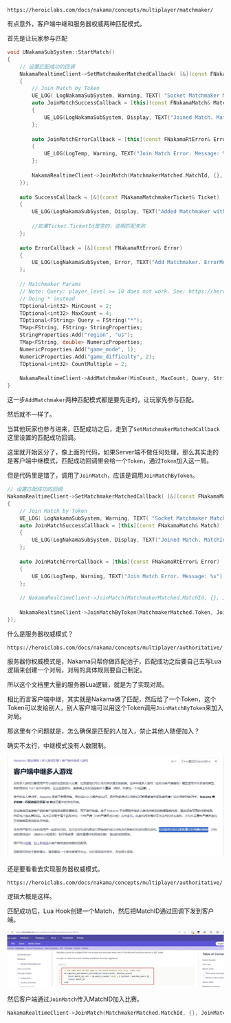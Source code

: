 
    https://heroiclabs.com/docs/nakama/concepts/multiplayer/matchmaker/

有点意外，客户端中继和服务器权威两种匹配模式。

首先是让玩家参与匹配

```c++
void UNakamaSubSystem::StartMatch()
{
	// 设置匹配成功的回调
	NakamaRealtimeClient->SetMatchmakerMatchedCallback( [&](const FNakamaMatchmakerMatched& MatchmakerMatched)
	{
		// Join Match by Token
		UE_LOG( LogNakamaSubSystem, Warning, TEXT( "Socket Matchmaker Matched, MatchId: %s" ), *MatchmakerMatched.MatchId );
		auto JoinMatchSuccessCallback = [this](const FNakamaMatch& Match)
		{
			UE_LOG(LogNakamaSubSystem, Display, TEXT("Joined Match. MatchId: %s"), *Match.MatchId);
		};

		auto JoinMatchErrorCallback = [this](const FNakamaRtError& Error)
		{
			UE_LOG(LogTemp, Warning, TEXT("Join Match Error. Message: %s"), *Error.Message);
		};
		
		NakamaRealtimeClient->JoinMatch(MatchmakerMatched.MatchId, {}, JoinMatchSuccessCallback, JoinMatchErrorCallback);
	});
	
	auto SuccessCallback = [&](const FNakamaMatchmakerTicket& Ticket)
	{
		UE_LOG(LogNakamaSubSystem, Display, TEXT("Added Matchmaker with Ticket: %s"), *Ticket.TicketId);

		//如果Ticket.TicketId是空的，说明匹配失败
	};

	auto ErrorCallback = [&](const FNakamaRtError& Error)
	{
		UE_LOG(LogNakamaSubSystem, Error, TEXT("Add Matchmaker. ErrorMessage: %s"), *Error.Message);
	};

	// Matchmaker Params
	// Note: Query: player_level >= 10 does not work. See: https://heroiclabs.com/docs/nakama/concepts/multiplayer/query-syntax/
	// Doing * instead
	TOptional<int32> MinCount = 2;
	TOptional<int32> MaxCount = 4;
	TOptional<FString> Query = FString("*");
	TMap<FString, FString> StringProperties;
	StringProperties.Add("region", "us");
	TMap<FString, double> NumericProperties;
	NumericProperties.Add("game_mode", 1);
	NumericProperties.Add("game_difficulty", 2);
	TOptional<int32> CountMultiple = 2;

	NakamaRealtimeClient->AddMatchmaker(MinCount, MaxCount, Query, StringProperties, NumericProperties, CountMultiple, SuccessCallback, ErrorCallback);
}
```

这一步`AddMatchmaker`两种匹配模式都是要先走的，让玩家先参与匹配。

然后就不一样了。

当其他玩家也参与进来，匹配成功之后，走到了`SetMatchmakerMatchedCallback`这里设置的匹配成功回调。

这里就开始区分了，像上面的代码，如果Server端不做任何处理，那么其实走的是客户端中继模式，匹配成功回调里会给一个`Token`，通过`Token`加入这一局。

但是代码里是错了，调用了`JoinMatch`，应该是调用`JoinMatchByToken`。

```c++
// 设置匹配成功的回调
NakamaRealtimeClient->SetMatchmakerMatchedCallback( [&](const FNakamaMatchmakerMatched& MatchmakerMatched)
{
    // Join Match by Token
    UE_LOG( LogNakamaSubSystem, Warning, TEXT( "Socket Matchmaker Matched, MatchId: %s" ), *MatchmakerMatched.MatchId );
    auto JoinMatchSuccessCallback = [this](const FNakamaMatch& Match)
    {
        UE_LOG(LogNakamaSubSystem, Display, TEXT("Joined Match. MatchId: %s"), *Match.MatchId);
    };

    auto JoinMatchErrorCallback = [this](const FNakamaRtError& Error)
    {
        UE_LOG(LogTemp, Warning, TEXT("Join Match Error. Message: %s"), *Error.Message);
    };
    
    // NakamaRealtimeClient->JoinMatch(MatchmakerMatched.MatchId, {}, JoinMatchSuccessCallback, JoinMatchErrorCallback);

    NakamaRealtimeClient->JoinMatchByToken(MatchmakerMatched.Token, JoinMatchSuccessCallback, JoinMatchErrorCallback);
});
```

什么是服务器权威模式？

    https://heroiclabs.com/docs/nakama/concepts/multiplayer/authoritative/

服务器你权威模式是，Nakama只帮你做匹配池子，匹配成功之后要自己去写Lua逻辑来创建一个对局，对局的具体规则要自己制定。

所以这个文档里大量的服务器Lua逻辑，就是为了实现对局。

相比而言客户端中继，其实就是Nakama做了匹配，然后给了一个Token，这个Token可以发给别人，别人客户端可以用这个Token调用`JoinMatchByToken`来加入对局。

那这里有个问题就是，怎么确保是匹配的人加入，禁止其他人随便加入？

确实不太行，中继模式没有人数限制。

![](../../imgs/match/client_relayed_no_player_limit.jpg)

还是要看看去实现服务器权威模式。

    https://heroiclabs.com/docs/nakama/concepts/multiplayer/authoritative/

逻辑大概是这样。

匹配成功后，Lua Hook创建一个Match，然后把MatchID通过回调下发到客户端。

![](../../imgs/match/register_matchmaker_matched.jpg)

然后客户端通过`JoinMatch`传入MatchID加入比赛。

```c++
NakamaRealtimeClient->JoinMatch(MatchmakerMatched.MatchId, {}, JoinMatchSuccessCallback, JoinMatchErrorCallback);
```

